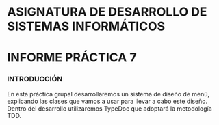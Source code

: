 # ASIGNATURA DE DESARROLLO DE SISTEMAS INFORMÁTICOS
# INFORME PRÁCTICA 7


### INTRODUCCIÓN

En esta práctica grupal desarrollaremos un sistema de diseño de menú, explicando las clases que vamos a usar para llevar a cabo este diseño. Dentro del desarrollo utilizaremos TypeDoc que adoptará la metodología TDD.
